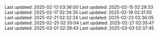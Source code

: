 Last updated: 2025-02-13 03:36:00
Last updated: 2025-02-15 02:29:33
Last updated: 2025-02-17 02:34:35
Last updated: 2025-02-19 02:31:55
Last updated: 2025-02-21 02:32:24
Last updated: 2025-02-23 02:36:05
Last updated: 2025-02-25 02:35:04
Last updated: 2025-02-27 02:35:47
Last updated: 2025-03-01 02:39:43
Last updated: 2025-03-03 02:37:45
